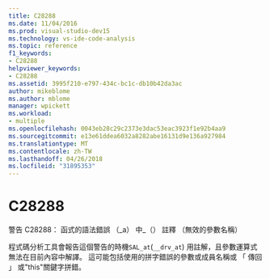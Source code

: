```yaml
---
title: C28288
ms.date: 11/04/2016
ms.prod: visual-studio-dev15
ms.technology: vs-ide-code-analysis
ms.topic: reference
f1_keywords:
- C28288
helpviewer_keywords:
- C28288
ms.assetid: 3995f210-e797-434c-bc1c-db10b42da3ac
author: mikeblome
ms.author: mblome
manager: wpickett
ms.workload:
- multiple
ms.openlocfilehash: 0043eb28c29c2373e3dac53eac3923f1e92b4aa9
ms.sourcegitcommit: e13e61ddea6032a8282abe16131d9e136a927984
ms.translationtype: MT
ms.contentlocale: zh-TW
ms.lasthandoff: 04/26/2018
ms.locfileid: "31895353"
---
```

# <a name="c28288"></a>C28288
警告 C28288： 函式的語法錯誤 （_a） 中\_（） 註釋 （無效的參數名稱）

 程式碼分析工具會報告這個警告的時機`SAL_at`(`__drv_at`) 用註解，且參數運算式無法在目前內容中解譯。 這可能包括使用的拼字錯誤的參數或成員名稱或 「 傳回 」 或"this"關鍵字拼錯。